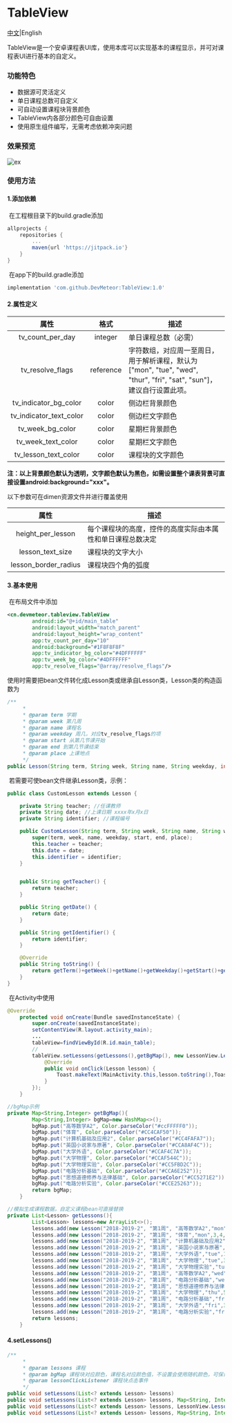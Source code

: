 # TableView

[中文](README.md)|English

TableView是一个安卓课程表UI库，使用本库可以实现基本的课程显示，并可对课程表UI进行基本的自定义。

### 功能特色

- 数据源可灵活定义
- 单日课程总数可自定义
- 可自动设置课程块背景颜色
- TableView内各部分颜色可自由设置
- 使用原生组件编写，无需考虑依赖冲突问题

### 效果预览

![ex](images/ex.jpg)

### 使用方法

#### 1.添加依赖

​	在工程根目录下的build.gradle添加

```gradle
allprojects {
    repositories {
        ...
        maven{url 'https://jitpack.io'}
    }
}
```

​	在app下的build.gradle添加

```gradle
implementation 'com.github.DevMeteor:TableView:1.0'
```

#### 2.属性定义

|          属性           |   格式    | 描述                                                         |
| :---------------------: | :-------: | ------------------------------------------------------------ |
|    tv_count_per_day     |  integer  | 单日课程总数（必需）                                         |
|    tv_resolve_flags     | reference | 字符数组，对应周一至周日，用于解析课程，默认为["mon", "tue", "wed", "thur", "fri", "sat", "sun"]，建议自行设置此项。 |
|  tv_indicator_bg_color  |   color   | 侧边栏背景颜色                                               |
| tv_indicator_text_color |   color   | 侧边栏文字颜色                                               |
|    tv_week_bg_color     |   color   | 星期栏背景颜色                                               |
|   tv_week_text_color    |   color   | 星期栏文字颜色                                               |
|  tv_lesson_text_color   |   color   | 课程块的文字颜色                                             |

​	**注：以上背景颜色默认为透明，文字颜色默认为黑色，如需设置整个课表背景可直接设置android:background="xxx"。**

以下参数可在dimen资源文件并进行覆盖使用

|         属性         | 描述                                                       |
| :------------------: | ---------------------------------------------------------- |
|  height_per_lesson   | 每个课程块的高度，控件的高度实际由本属性和单日课程总数决定 |
|   lesson_text_size   | 课程块的文字大小                                           |
| lesson_border_radius | 课程块四个角的弧度                                         |

#### 3.基本使用

​	在布局文件中添加

```xml
<cn.devmeteor.tableview.TableView
        android:id="@+id/main_table"
        android:layout_width="match_parent"
        android:layout_height="wrap_content"
        app:tv_count_per_day="10"
        android:background="#1F8F8F8F"
        app:tv_indicator_bg_color="#4DFFFFFF"
        app:tv_week_bg_color="#4DFFFFFF"
        app:tv_resolve_flags="@array/resolve_flags"/>
```

​	使用时需要把bean文件转化成Lesson类或继承自Lesson类，Lesson类的构造函数为

```java
/**
     *
     * @param term 学期
     * @param week 第几周
     * @param name 课程名
     * @param weekday 周几，对应tv_resolve_flags的项
     * @param start 从第几节课开始
     * @param end 到第几节课结束
     * @param place 上课地点
     */
public Lesson(String term, String week, String name, String weekday, int start, int end, String place)
```

​	若需要可使bean文件继承Lesson类，示例：

```java
public class CustomLesson extends Lesson {

    private String teacher; //任课教师
    private String date; //上课日期 xxxx年x月x日
    private String identifier; //课程编号

    public CustomLesson(String term, String week, String name, String weekday, int start, int end, String place, String teacher, String date, String identifier) {
        super(term, week, name, weekday, start, end, place);
        this.teacher = teacher;
        this.date = date;
        this.identifier = identifier;
    }


    public String getTeacher() {
        return teacher;
    }

    public String getDate() {
        return date;
    }

    public String getIdentifier() {
        return identifier;
    }

    @Override
    public String toString() {
        return getTerm()+getWeek()+getName()+getWeekday()+getStart()+getEnd()+getPlace()+teacher+date+identifier;
    }
}
```

​	在Activity中使用

```java
@Override
    protected void onCreate(Bundle savedInstanceState) {
        super.onCreate(savedInstanceState);
        setContentView(R.layout.activity_main);
        ...
        tableView=findViewById(R.id.main_table);
        //
        tableView.setLessons(getLessons(),getBgMap(), new LessonView.LessonClickListener() {
            @Override
            public void onClick(Lesson lesson) {
            	Toast.makeText(MainActivity.this,lesson.toString(),Toast.LENGTH_LONG).show();
            }
        });
    }

//bgMap示例
private Map<String,Integer> getBgMap(){
        Map<String,Integer> bgMap=new HashMap<>();
        bgMap.put("高等数学A2", Color.parseColor("#ccFFFFF0"));
        bgMap.put("体育", Color.parseColor("#CC4CAF50"));
        bgMap.put("计算机基础及应用2", Color.parseColor("#CC4FAFA7"));
        bgMap.put("英国小说家与原著", Color.parseColor("#CCA8AF4C"));
        bgMap.put("大学外语", Color.parseColor("#CCAF4C7A"));
        bgMap.put("大学物理", Color.parseColor("#CCAF544C"));
        bgMap.put("大学物理实验", Color.parseColor("#CC5FBD2C"));
        bgMap.put("电路分析基础", Color.parseColor("#CCA6E252"));
        bgMap.put("思想道德修养与法律基础", Color.parseColor("#CC5271E2"));
        bgMap.put("电路分析实验", Color.parseColor("#CCE25263"));
        return bgMap;
    }

//模拟生成课程数据，自定义课程bean可直接替换
private List<Lesson> getLessons(){
        List<Lesson> lessons=new ArrayList<>();
        lessons.add(new Lesson("2018-2019-2", "第1周", "高等数学A2","mon",1,2, "崇师"));
        lessons.add(new Lesson("2018-2019-2", "第1周", "体育","mon",3,4, "足球场"));
        lessons.add(new Lesson("2018-2019-2", "第1周", "计算机基础及应用2","mon",5,6, "行知"));
        lessons.add(new Lesson("2018-2019-2", "第1周", "英国小说家与原著","mon",9,10, "崇师"));
        lessons.add(new Lesson("2018-2019-2", "第1周", "大学外语","tue",1,2, "理二"));
        lessons.add(new Lesson("2018-2019-2", "第1周", "大学物理","tue",3,4, "理二"));
        lessons.add(new Lesson("2018-2019-2", "第1周", "大学物理实验","tue",5,10, "理二"));
        lessons.add(new Lesson("2018-2019-2", "第1周", "高等数学A2","wed",1,2, "理二"));
        lessons.add(new Lesson("2018-2019-2", "第1周", "电路分析基础","wed",3,4, "理二"));
        lessons.add(new Lesson("2018-2019-2", "第1周", "思想道德修养与法律基础","thu",1,2, "崇师"));
        lessons.add(new Lesson("2018-2019-2", "第1周", "大学物理","thu",5,6, "理二"));
        lessons.add(new Lesson("2018-2019-2", "第1周", "电路分析基础","fri",1,2, "理二"));
        lessons.add(new Lesson("2018-2019-2", "第1周", "大学外语","fri",3,4, "理二"));
        lessons.add(new Lesson("2018-2019-2", "第1周", "电路分析实验","fri",5,6, "理二"));
        return lessons;
    }

```

#### 4.setLessons()

```java
/**
     * 
     * @param lessons 课程
     * @param bgMap 课程块对应颜色，课程名对应颜色值，不设置会使用随机颜色，可保证同名课程同色，但不同名课程块颜色可能相近而无法直观区分，建议自行添加bgMap
     * @param lessonClickListener 课程块点击事件
     */
public void setLessons(List<? extends Lesson> lessons)
public void setLessons(List<? extends Lesson> lessons, Map<String, Integer> bgMap)
public void setLessons(List<? extends Lesson> lessons, LessonView.LessonClickListener lessonClickListener)
public void setLessons(List<? extends Lesson> lessons, Map<String, Integer> bgMap, LessonView.LessonClickListener lessonClickListener)
```
